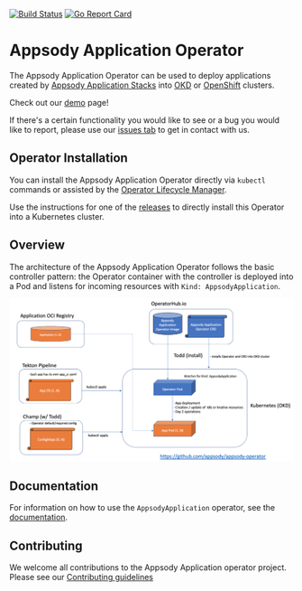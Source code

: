 [![Build Status](https://travis-ci.com/appsody/appsody-operator.svg?branch=master)](https://travis-ci.com/appsody/appsody-operator)
[![Go Report Card](https://goreportcard.com/badge/github.com/appsody/appsody-operator)](https://goreportcard.com/report/github.com/appsody/appsody-operator)

# Appsody Application Operator

The Appsody Application Operator can be used to deploy applications created by [Appsody Application Stacks](https://appsody.dev/) into [OKD](https://www.okd.io/) or [OpenShift](https://www.openshift.com/) clusters.

Check out our [demo](demo/README.md) page!

If there's a certain functionality you would like to see or a bug you would like to report, please use our [issues tab](https://github.com/appsody/appsody-operator/issues) to get in contact with us.

## Operator Installation

You can install the Appsody Application Operator directly via `kubectl` commands or assisted by the [Operator Lifecycle Manager](https://github.com/operator-framework/operator-lifecycle-manager).

Use the instructions for one of the [releases](deploy/releases) to directly install this Operator into a Kubernetes cluster.

## Overview

The architecture of the Appsody Application Operator follows the basic controller pattern:  the Operator container with the controller is deployed into a Pod and listens for incoming resources with `Kind: AppsodyApplication`.

![Operator Architecture](architecture.png)

## Documentation

For information on how to use the `AppsodyApplication` operator, see the [documentation](doc/).

## Contributing

We welcome all contributions to the Appsody Application operator project. Please see our [Contributing guidelines](CONTRIBUTING.md)
